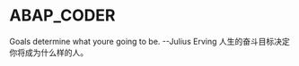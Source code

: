 # ABAP_CODER
Goals determine what youre going to be.
                      --Julius Erving 
人生的奋斗目标决定你将成为什么样的人。



